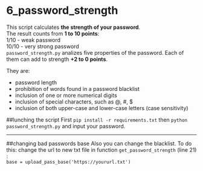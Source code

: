 # 6_password_strength 
  This script calculates **the strength of your password**.   
  The result counts from __1 to 10 points__:  
1/10 - weak password  
10/10 - very strong password  
`password_strength.py` analizes  five properties of the password. Each of them can add to strength  __+2 to 0 points__.

They are: 

* password length
* prohibition of words found in a password blacklist
* inclusion of one or more numerical digits
* inclusion of special characters, such as @, #, $
* inclusion of both upper-case and lower-case letters (case sensitivity)

##lunching the script 
 First `pip install -r requirements.txt` then `python password_strength.py` and input your password.
___

##changing bad passwords base 
Also you can change the blacklist.  To do this: 
  change the url to new txt file in function `get_password_strength` (line 21) :  
  `base = upload_pass_base('https://yoururl.txt')`
